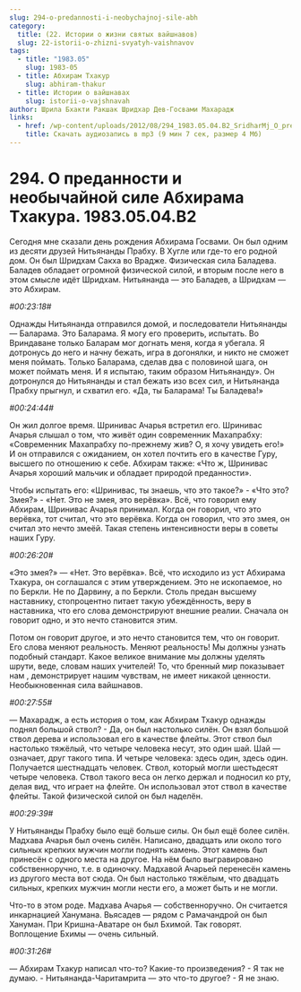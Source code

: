 ```yaml
---
slug: 294-o-predannosti-i-neobychajnoj-sile-abh
category:
  title: (22. Истории о жизни святых вайшнавов)
  slug: 22-istorii-o-zhizni-svyatyh-vaishnavov
tags:
  - title: "1983.05"
    slug: 1983-05
  - title: Абхирам Тхакур
    slug: abhiram-thakur
  - title: Истории о вайшнавах
    slug: istorii-o-vajshnavah
author: Шрила Бхакти Ракшак Шридхар Дев-Госвами Махарадж
links:
  - href: /wp-content/uploads/2012/08/294_1983.05.04.B2_SridharMj_O_predannosti_i_neobychaynoy_sile_Abhirama_Thakura.mp3
    title: Скачать аудиозапись в mp3 (9 мин 7 сек, размер 4 Мб)
---
```


# 294. О преданности и необычайной силе Абхирама Тхакура. 1983.05.04.B2

Сегодня мне сказали день рождения Абхирама Госвами. Он был одним из десяти друзей Нитьянанды Прабху. В Хугле или где-то его родной дом. Он был Шридхам Сакха во Врадже. Физическая сила Баладева. Баладев обладает огромной физической силой, и вторым после него в этом смысле идёт Шридхам. Нитьянанда — это Баладев, а Шридхам — это Абхирам.

*#00:23:18#*

Однажды Нитьянанда отправился домой, и последователи Нитьянанды — Баларама. Это Баларама. Я могу его проверить, испытать. Во Вриндаване только Баларам мог догнать меня, когда я убегала. Я дотронусь до него и начну бежать, игра в догонялки, и никто не сможет меня поймать. Только Баларама, сделав два с половиной шага, он может поймать меня. И я испытаю, таким образом Нитьянанду». Он дотронулся до Нитьянанды и стал бежать изо всех сил, и Нитьянанда Прабху прыгнул, и схватил его. «Да, ты Баларама! Ты Баладева!»

*#00:24:44#*

Он жил долгое время. Шринивас Ачарья встретил его. Шринивас Ачарья слышал о том, что живёт один современник Махапрабху: «Современник Махапрабху по-прежнему жив? О, я хочу увидеть его!» И он отправился с ожиданием, он хотел почтить его в качестве Гуру, высшего по отношению к себе. Абхирам также: «Что ж, Шринивас Ачарья хороший мальчик и обладает природой преданности».

Чтобы испытать его: «Шринивас, ты знаешь, что это такое?» - «Что это? Змея?» - «Нет. Это не змея, это верёвка». Всё, что говорил ему Абхирам, Шринивас Ачарья принимал. Когда он говорил, что это верёвка, тот считал, что это верёвка. Когда он говорил, что это змея, он считал это нечто змеёй. Такая степень интенсивности веры в советы наших Гуру.

*#00:26:20#*

«Это змея?» — «Нет. Это верёвка». Всё, что исходило из уст Абхирама Тхакура, он соглашался с этим утверждением. Это не ископаемое, но по Беркли. Не по Дарвину, а по Беркли. Столь предан высшему наставнику, стопроцентно питает такую убеждённость, веру в наставника, что его слова демонстрируют внешние реалии. Сначала он говорит одно, и это нечто становится этим.

Потом он говорит другое, и это нечто становится тем, что он говорит. Его слова меняют реальность. Меняют реальность! Мы должны узнать подобный стандарт. Какое великое внимание мы должны уделять шрути, веде, словам наших учителей! То, что бренный мир показывает нам , демонстрирует нашим чувствам, не имеет никакой ценности.\
Необыкновенная сила вайшнавов.

*#00:27:55#*

— Махарадж, а есть история о том, как Абхирам Тхакур однажды поднял большой ствол? - Да, он был настолько силён. Он взял большой ствол дерева и использовал его в качестве флейты. Этот ствол был настолько тяжёлый, что четыре человека несут, это один шай. Шай — означает, друг такого типа. И четыре человека: здесь один, здесь один. Получается шестнадцать человек. Ствол, который могли шестьдесят четыре человека. Ствол такого веса он легко держал и подносил ко рту, делая вид, что играет на флейте. Он использовал этот ствол в качестве флейты. Такой физической силой он был наделён.

*#00:29:39#*

У Нитьянанды Прабху было ещё больше силы. Он был ещё более силён. Мадхава Ачарья был очень силён. Написано, двадцать или около того сильных крепких мужчин могли поднять камень. Этот камень был принесён с одного места на другое. На нём было выгравировано собственноручно, т.е. в одиночку. Мадхавой Ачарьей перенесён камень из другого места вот сюда. Он был настолько тяжёлым, что двадцать сильных, крепких мужчин могли нести его, а может быть и не могли.

Что-то в этом роде. Мадхава Ачарья — собственноручно. Он считается инкарнацией Ханумана. Вьясадев — рядом с Рамачандрой он был Хануман. При Кришна-Аватаре он был Бхимой. Так говорят. Воплощение Бхимы — очень сильный.

*#00:31:26#*

— Абхирам Тхакур написал что-то? Какие-то произведения? - Я так не думаю. - Нитьянанда-Чаритамрита — это что-то другое? - Я не знаю.

